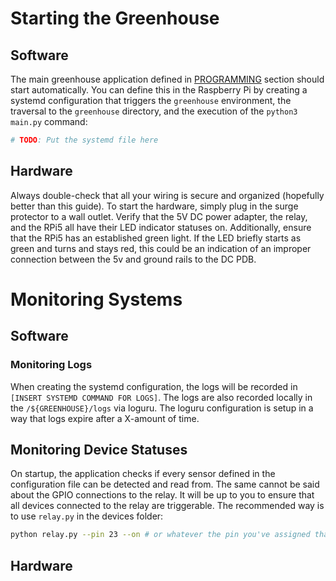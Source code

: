 # Starting the Greenhouse

## Software
The main greenhouse application defined in [PROGRAMMING](./docs/PROGRAMMING.md) section should start automatically. You can define this in the Raspberry Pi by creating a systemd configuration that triggers the `greenhouse` environment, the traversal to the `greenhouse` directory, and the execution of the `python3 main.py` command:

``` bash
# TODO: Put the systemd file here
```

## Hardware
Always double-check that all your wiring is secure and organized (hopefully better than this guide). To start the hardware, simply plug in the surge protector to a wall outlet. Verify that the 5V DC power adapter, the relay, and the RPi5 all have their LED indicator statuses on. Additionally, ensure that the RPi5 has an established green light. If the LED briefly starts as green and turns and stays red, this could be an indication of an improper connection between the 5v and ground rails to the DC PDB. 

# Monitoring Systems

## Software
### Monitoring Logs
When creating the systemd configuration, the logs will be recorded in `[INSERT SYSTEMD COMMAND FOR LOGS]`. The logs are also recorded locally in the `/${GREENHOUSE}/logs` via loguru. The loguru configuration is setup in a way that logs expire after a X-amount of time.

## Monitoring Device Statuses
On startup, the application checks if every sensor defined in the configuration file can be detected and read from. The same cannot be said about the GPIO connections to the relay. It will be up to you to ensure that all devices connected to the relay are triggerable. The recommended way is to use `relay.py` in the devices folder:

```bash
python relay.py --pin 23 --on # or whatever the pin you've assigned that specific relay to
```

## Hardware
### 